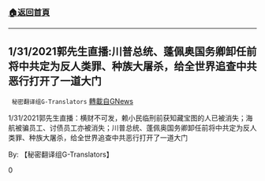 ###  [:house:返回首頁](https://github.com/ourhimalayas/txt)
---

## 1/31/2021郭先生直播:川普总统、蓬佩奥国务卿卸任前将中共定为反人类罪、种族大屠杀，给全世界追查中共恶行打开了一道大门
` 秘密翻译组G-Translators` [轉載自GNews](https://gnews.org/zh-hans/880127/)

1/31/2021郭先生直播：横财不可发，赖小民临刑前获知藏宝图的人已被消失；海航被骗员工、讨债员工亦被消失；川普总统、蓬佩奥国务卿卸任前将中共定为反人类罪、种族大屠杀，给全世界追查中共恶行打开了一道大门

By: 【秘密翻译组G-Translators】

0
